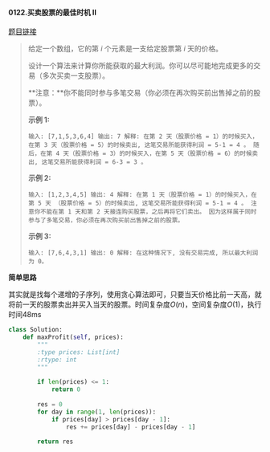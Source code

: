 #### 0122.买卖股票的最佳时机 II

[题目链接](https://leetcode-cn.com/problems/best-time-to-buy-and-sell-stock-ii/)

> 给定一个数组，它的第 *i* 个元素是一支给定股票第 *i* 天的价格。
>
> 设计一个算法来计算你所能获取的最大利润。你可以尽可能地完成更多的交易（多次买卖一支股票）。
>
> **注意：**你不能同时参与多笔交易（你必须在再次购买前出售掉之前的股票）。
>
> **示例 1:**
>
> `
> 输入: [7,1,5,3,6,4]
> 输出: 7
> 解释: 在第 2 天（股票价格 = 1）的时候买入，在第 3 天（股票价格 = 5）的时候卖出, 这笔交易所能获得利润 = 5-1 = 4 。
>      随后，在第 4 天（股票价格 = 3）的时候买入，在第 5 天（股票价格 = 6）的时候卖出, 这笔交易所能获得利润 = 6-3 = 3 。
> `
>
> **示例 2:**
>
> `
> 输入: [1,2,3,4,5]
> 输出: 4
> 解释: 在第 1 天（股票价格 = 1）的时候买入，在第 5 天 （股票价格 = 5）的时候卖出, 这笔交易所能获得利润 = 5-1 = 4 。
>      注意你不能在第 1 天和第 2 天接连购买股票，之后再将它们卖出。
>      因为这样属于同时参与了多笔交易，你必须在再次购买前出售掉之前的股票。
> `
>
> **示例 3:**
>
> `
> 输入: [7,6,4,3,1]
> 输出: 0
> 解释: 在这种情况下, 没有交易完成, 所以最大利润为 0。
> `

**简单思路**

其实就是找每个递增的子序列，使用贪心算法即可，只要当天价格比前一天高，就将前一天的股票卖出并买入当天的股票。时间复杂度$O(n)$，空间复杂度$O(1)$，执行时间48ms

```python
class Solution:
    def maxProfit(self, prices):
        """
        :type prices: List[int]
        :rtype: int
        """
        
        if len(prices) <= 1:
            return 0
        
        res = 0
        for day in range(1, len(prices)):
            if prices[day] > prices[day - 1]:
                res += prices[day] - prices[day - 1]
            
        return res
```

